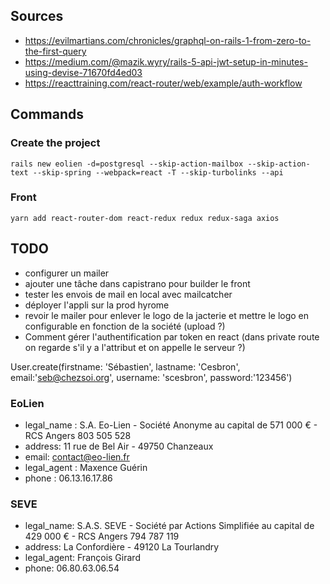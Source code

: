 ## Sources

- https://evilmartians.com/chronicles/graphql-on-rails-1-from-zero-to-the-first-query
- https://medium.com/@mazik.wyry/rails-5-api-jwt-setup-in-minutes-using-devise-71670fd4ed03
- https://reacttraining.com/react-router/web/example/auth-workflow

## Commands

### Create the project

```
rails new eolien -d=postgresql --skip-action-mailbox --skip-action-text --skip-spring --webpack=react -T --skip-turbolinks --api
```

### Front

```
yarn add react-router-dom react-redux redux redux-saga axios
```

## TODO

- configurer un mailer
- ajouter une tâche dans capistrano pour builder le front
- tester les envois de mail en local avec mailcatcher
- déployer l'appli sur la prod hyrome
- revoir le mailer pour enlever le logo de la jacterie et mettre le logo en configurable en fonction de la société (upload ?)
- Comment gérer l'authentification par token en react (dans private route on regarde s'il y a l'attribut et on appelle le serveur ?)

User.create(firstname: 'Sébastien', lastname: 'Cesbron', email:'seb@chezsoi.org', username: 'scesbron', password:'123456')

### EoLien

- legal_name : S.A. Eo-Lien - Soci&eacute;t&eacute; Anonyme au capital de 571 000 &euro; - RCS Angers 803 505 528
- address: 11 rue de Bel Air - 49750 Chanzeaux
- email: contact@eo-lien.fr
- legal_agent : Maxence Guérin
- phone : 06.13.16.17.86

### SEVE

- legal_name: S.A.S. SEVE - Société par Actions Simplifiée au capital de 429 000 € - RCS Angers 794 787 119
- address: La Confordière - 49120 La Tourlandry
- legal_agent: François Girard
- phone: 06.80.63.06.54
